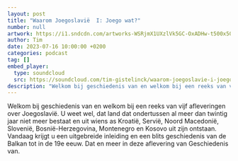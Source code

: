 ```yaml
---
layout: post
title: "Waarom Joegoslavië  I: Joego wat?"
number: null
artwork: https://i1.sndcdn.com/artworks-WSRjmX1UXzlVk5GC-OxADHw-t500x500.jpg
author: Tim
date: 2023-07-16 10:00:00 +0200
categories: podcast
tag: []
embed_player:
  type: soundcloud
  src: https://soundcloud.com/tim-gistelinck/waarom-joegoslavie-i-joego-wat
description: "Welkom bij geschiedenis van en welkom bij een reeks van vijf afleveringen over Joegoslavië."
---
```

Welkom bij geschiedenis van en welkom bij een reeks van vijf afleveringen over Joegoslavië. U weet wel, dat land dat ondertussen al meer dan twintig jaar niet meer bestaat en uit wiens as Kroatië, Servië, Noord Macedonië, Slovenië, Bosnië-Herzegovina, Montenegro en Kosovo uit zijn ontstaan. Vandaag krijgt u een uitgebreide inleiding en een blits geschiedenis van de Balkan tot in de 19e eeuw. Dat en meer in deze aflevering van Geschiedenis van.